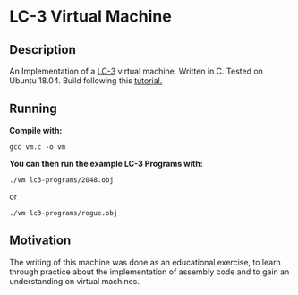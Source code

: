 # LC-3 Virtual Machine

## Description

An Implementation of a [LC-3](https://en.wikipedia.org/wiki/Little_Computer_3) virtual machine. Written in C. Tested on Ubuntu 18.04. Build following this [tutorial.](https://justinmeiners.github.io/lc3-vm/) 

## Running

**Compile with:** 

`gcc vm.c -o vm`

**You can then run the example LC-3 Programs with:**

`./vm lc3-programs/2048.obj`  

or

`./vm lc3-programs/rogue.obj`



## Motivation

The writing of this machine was done as an educational exercise, to learn through practice about the implementation of assembly code and to gain an understanding on virtual machines. 